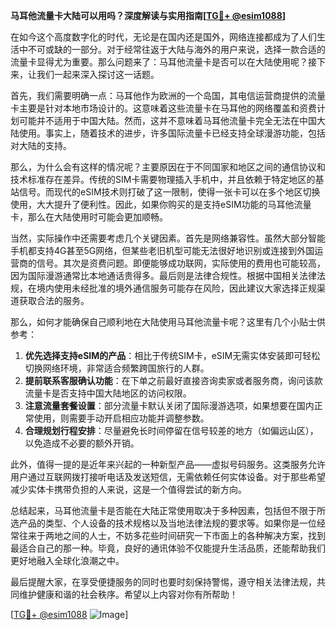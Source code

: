 **马耳他流量卡大陆可以用吗？深度解读与实用指南[[TG💪+ @esim1088](https://t.me/s/esim1088)]**

在如今这个高度数字化的时代，无论是在国内还是国外，网络连接都成为了人们生活中不可或缺的一部分。对于经常往返于大陆与海外的用户来说，选择一款合适的流量卡显得尤为重要。那么问题来了：马耳他流量卡是否可以在大陆使用呢？接下来，让我们一起来深入探讨这一话题。

首先，我们需要明确一点：马耳他作为欧洲的一个岛国，其电信运营商提供的流量卡主要是针对本地市场设计的。这意味着这些流量卡在马耳他的网络覆盖和资费计划可能并不适用于中国大陆。然而，这并不意味着马耳他流量卡完全无法在中国大陆使用。事实上，随着技术的进步，许多国际流量卡已经支持全球漫游功能，包括对大陆的支持。

那么，为什么会有这样的情况呢？主要原因在于不同国家和地区之间的通信协议和技术标准存在差异。传统的SIM卡需要物理插入手机中，并且依赖于特定地区的基站信号。而现代的eSIM技术则打破了这一限制，使得一张卡可以在多个地区切换使用，大大提升了便利性。因此，如果你购买的是支持eSIM功能的马耳他流量卡，那么在大陆使用时可能会更加顺畅。

当然，实际操作中还需要考虑几个关键因素。首先是网络兼容性。虽然大部分智能手机都支持4G甚至5G网络，但某些老旧机型可能无法很好地识别或连接到外国运营商的信号。其次是资费问题。即便能够成功联网，实际使用的费用也可能较高，因为国际漫游通常比本地通话贵得多。最后则是法律合规性。根据中国相关法律法规，在境内使用未经批准的境外通信服务可能存在风险，因此建议大家选择正规渠道获取合法的服务。

那么，如何才能确保自己顺利地在大陆使用马耳他流量卡呢？这里有几个小贴士供参考：

1. **优先选择支持eSIM的产品**：相比于传统SIM卡，eSIM无需实体安装即可轻松切换网络环境，非常适合频繁跨国旅行的人群。
2. **提前联系客服确认功能**：在下单之前最好直接咨询卖家或者服务商，询问该款流量卡是否支持中国大陆地区的访问权限。
3. **注意流量套餐设置**：部分流量卡默认关闭了国际漫游选项，如果想要在国内正常使用，则需要手动开启相应功能并调整参数。
4. **合理规划行程安排**：尽量避免长时间停留在信号较差的地方（如偏远山区），以免造成不必要的额外开销。

此外，值得一提的是近年来兴起的一种新型产品——虚拟号码服务。这类服务允许用户通过互联网拨打接听电话及发送短信，无需依赖任何实体设备。对于那些希望减少实体卡携带负担的人来说，这是一个值得尝试的新方向。

总结起来，马耳他流量卡是否能在大陆正常使用取决于多种因素，包括但不限于所选产品的类型、个人设备的技术规格以及当地法律法规的要求等。如果你是一位经常往来于两地之间的人士，不妨多花些时间研究一下市面上的各种解决方案，找到最适合自己的那一种。毕竟，良好的通讯体验不仅能提升生活品质，还能帮助我们更好地融入全球化浪潮之中。

最后提醒大家，在享受便捷服务的同时也要时刻保持警惕，遵守相关法律法规，共同维护健康和谐的社会秩序。希望以上内容对你有所帮助！

[[TG💪+ @esim1088](https://t.me/s/esim1088) ![Image](https://i.postimg.cc/4NQfJmqS/Snipaste-2025-05-13-00-14-12.png)]